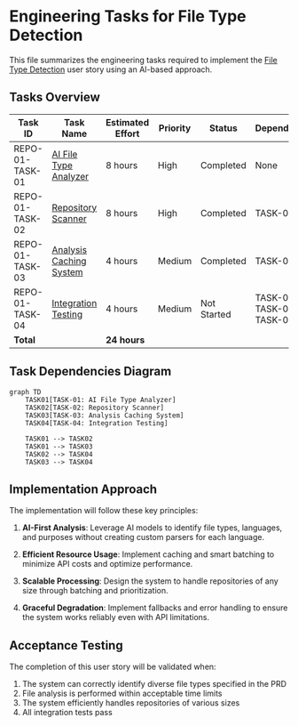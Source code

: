 # Engineering Tasks for File Type Detection

This file summarizes the engineering tasks required to implement the [File Type Detection](01-file-type-detection.md) user story using an AI-based approach.

## Tasks Overview

| Task ID | Task Name | Estimated Effort | Priority | Status | Dependencies |
|---------|-----------|------------------|----------|--------|--------------|
| REPO-01-TASK-01 | [AI File Type Analyzer](tasks/TASK-01-ai-file-type-analyzer-completed.md) | 8 hours | High | Completed | None |
| REPO-01-TASK-02 | [Repository Scanner](tasks/TASK-02-repository-scanner-completed.md) | 8 hours | High | Completed | TASK-01 |
| REPO-01-TASK-03 | [Analysis Caching System](tasks/TASK-03-analysis-caching-system-completed.md) | 4 hours | Medium | Completed | TASK-01 |
| REPO-01-TASK-04 | [Integration Testing](tasks/TASK-04-integration-testing.md) | 4 hours | Medium | Not Started | TASK-01, TASK-02, TASK-03 |
| **Total** | | **24 hours** | | | |

## Task Dependencies Diagram

```mermaid
graph TD
    TASK01[TASK-01: AI File Type Analyzer]
    TASK02[TASK-02: Repository Scanner]
    TASK03[TASK-03: Analysis Caching System]
    TASK04[TASK-04: Integration Testing]
    
    TASK01 --> TASK02
    TASK01 --> TASK03
    TASK02 --> TASK04
    TASK03 --> TASK04
```

## Implementation Approach

The implementation will follow these key principles:

1. **AI-First Analysis**: Leverage AI models to identify file types, languages, and purposes without creating custom parsers for each language.

2. **Efficient Resource Usage**: Implement caching and smart batching to minimize API costs and optimize performance.

3. **Scalable Processing**: Design the system to handle repositories of any size through batching and prioritization.

4. **Graceful Degradation**: Implement fallbacks and error handling to ensure the system works reliably even with API limitations.

## Acceptance Testing

The completion of this user story will be validated when:

1. The system can correctly identify diverse file types specified in the PRD
2. File analysis is performed within acceptable time limits
3. The system efficiently handles repositories of various sizes
4. All integration tests pass